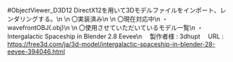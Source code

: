 #ObjectViewer_D3D12
DirectX12を用いて3Dモデルファイルをインポート、レンダリングする。\n
\n
〇実装済み\n
\n
〇現在対応中\n
・wavefrontOBJ(.obj)\n
\n
〇使用させていただいているモデル一覧\n
・Intergalactic Spaceship in Blender 2.8 Eevee\n
　製作者様 : 3dhupt
　URL : https://free3d.com/ja/3d-model/intergalactic-spaceship-in-blender-28-eevee-394046.html
